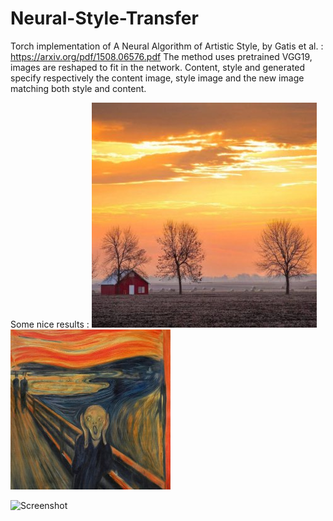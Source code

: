 # Neural-Style-Transfer

Torch implementation of A Neural Algorithm of Artistic Style, by Gatis et al. : https://arxiv.org/pdf/1508.06576.pdf
The method uses pretrained VGG19, images are reshaped to fit in the network.
Content, style and generated specify respectively the content image, style image and the new image matching both style and content.

Some nice results : 
![Screenshot](iowa.jpg)
![Screenshot](munch.jpg)


![Screenshot](iowa_generated.jpg)
